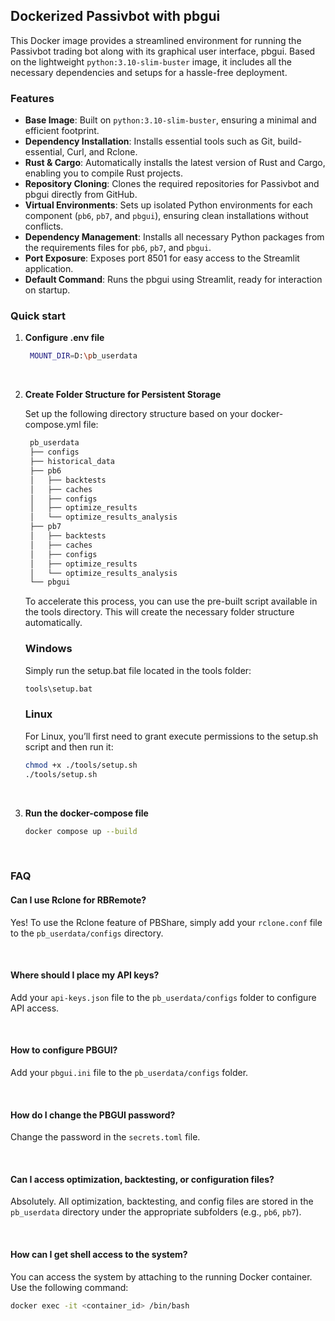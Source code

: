 ## Dockerized Passivbot with pbgui

This Docker image provides a streamlined environment for running the Passivbot trading bot along with its graphical user interface, pbgui. Based on the lightweight `python:3.10-slim-buster` image, it includes all the necessary dependencies and setups for a hassle-free deployment.

### Features

- **Base Image**: Built on `python:3.10-slim-buster`, ensuring a minimal and efficient footprint.
- **Dependency Installation**: Installs essential tools such as Git, build-essential, Curl, and Rclone.
- **Rust & Cargo**: Automatically installs the latest version of Rust and Cargo, enabling you to compile Rust projects.
- **Repository Cloning**: Clones the required repositories for Passivbot and pbgui directly from GitHub.
- **Virtual Environments**: Sets up isolated Python environments for each component (`pb6`, `pb7`, and `pbgui`), ensuring clean installations without conflicts.
- **Dependency Management**: Installs all necessary Python packages from the requirements files for `pb6`, `pb7`, and `pbgui`.
- **Port Exposure**: Exposes port 8501 for easy access to the Streamlit application.
- **Default Command**: Runs the pbgui using Streamlit, ready for interaction on startup.

### Quick start
1. **Configure .env file**
   

   ```bash
    MOUNT_DIR=D:\pb_userdata
   ```
   
   <br>

2. **Create Folder Structure for Persistent Storage**

    Set up the following directory structure based on your docker-compose.yml file:

   ```bash
    pb_userdata
    ├── configs
    ├── historical_data
    ├── pb6
    │   ├── backtests
    │   ├── caches
    │   ├── configs
    │   ├── optimize_results
    │   └── optimize_results_analysis
    ├── pb7
    │   ├── backtests
    │   ├── caches
    │   ├── configs
    │   ├── optimize_results
    │   └── optimize_results_analysis
    └── pbgui
   ```

    To accelerate this process, you can use the pre-built script available in the tools directory. This will create the necessary folder structure automatically.

    ### Windows

    Simply run the setup.bat file located in the tools folder:

    ```bash
    tools\setup.bat
    ```

    ### Linux

    For Linux, you’ll first need to grant execute permissions to the setup.sh script and then run it:

    ```bash
    chmod +x ./tools/setup.sh
    ./tools/setup.sh
    ```

    <br>

1. **Run the docker-compose file**
    ```bash
    docker compose up --build
    ```

<br>

### FAQ

#### Can I use Rclone for RBRemote?
Yes! To use the Rclone feature of PBShare, simply add your `rclone.conf` file to the `pb_userdata/configs` directory.

<br>

#### Where should I place my API keys?
Add your `api-keys.json` file to the `pb_userdata/configs` folder to configure API access.

<br>

#### How to configure PBGUI?
Add your `pbgui.ini` file to the `pb_userdata/configs` folder.

<br>

#### How do I change the PBGUI password?
Change the password in the `secrets.toml` file.

<br>

#### Can I access optimization, backtesting, or configuration files?
Absolutely. All optimization, backtesting, and config files are stored in the `pb_userdata` directory under the appropriate subfolders (e.g., `pb6`, `pb7`).

<br>

#### How can I get shell access to the system?
You can access the system by attaching to the running Docker container. Use the following command:

```bash
docker exec -it <container_id> /bin/bash
```


